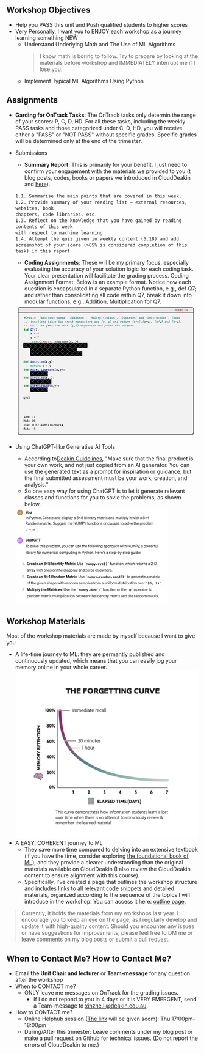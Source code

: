 

## Workshop Objectives 
* Help you PASS this unit and Push qualified students to higher scores
* Very Personally, I want you to ENJOY each workshop as a journey learning something NEW
  * Understand Underlying Math and The Use of ML Algorithms
      > I know math is boring to follow. Try to prepare by looking at the materials before workshop and IMMEDIATELY interrupt me if I lose you.
      <!-- Math is sometimes more strict and concise than human language. If you do not understand after I explained it, it must be due to my poor ability of explaining them. Feel free to ASK me on the workshops. -->
  * Implement Typical ML Algorithms Using Python 
  <!-- from Scratch Rather Than Just Use High-level API
    * Suggest using CoPilot for real-time code completion in this course
    * Use ChatGPT for code generation if you know the exact steps of algorithms for your benefit, otherwise, the generated code would be rubbish
    * But feel free to generate rubbish for unimportant parts like visualization since this course wants to train you as ML EXPERTS rather than design experts
    *  -->

## Assignments
* **Garding for OnTrack Tasks**: The OnTrack tasks only determin the range of your scores: P, C, D, HD. For all these tasks, including the weekly PASS tasks and those categorized under C, D, HD, you will receive either a "PASS" or "NOT PASS" without specific grades. Specific grades will be determined only at the end of the trimester. 

* Submissions
  * **Summary Report**: This is primarily for your benefit. I just need to confirm your engagement with the materials we provided to you (t blog posts, codes, books or papers we introduced in CloudDeakin and [here](https://github.com/xinzhel/learn-machine-learning/blob/main/README.md)). 

  ```
  1.1. Summarise the main points that are covered in this week. 
  1.2. Provide summary of your reading list – external resources, websites, book 
  chapters, code libraries, etc.
  1.3. Reflect on the knowledge that you have gained by reading contents of this week 
  with respect to machine learning
  1.4. Attempt the quiz given in weekly content (5.18) and add screenshot of your score (>85% is considered completion of this task) in this report
  ```
  * **Coding Assignments**: These will be my primary focus, especially evaluating the accuracy of your solution logic for each coding task. Your clear presentation will facilitate the grading process.
Coding Assignment Format: Below is an example format. Notice how each question is encapsulated in a separate Python function, e.g., def Q7; and rather than consolidating all code within Q7, break it down into modular functions, e.g., Addition, Multiplication for Q7.
  <img src="pics/example_format.png" width=600>
* Using ChatGPT-like Generative AI Tools
  * According to[Deakin Guidelines](https://blogs.deakin.edu.au/deakinlife/2023/02/02/what-you-need-to-know-about-chatgpt-and-other-ai-tools/#:~:text=Make%20sure%20that%20the%20final,work%2C%20creation%2C%20and%20analysis), "Make sure that the final product is your own work, and not just copied from an AI generator. You can use the generated text as a prompt for inspiration or guidance, but the final submitted assessment must be your work, creation, and analysis."
  * So one easy way for using ChatGPT is to let it generate relevant classes and functions for you to sovle the problems, as shown below.
  
  <img src="pics/using_chatgpt.png" width=400>
  
## Workshop Materials
Most of the workshop materials are made by myself because I want to give you 
* A life-time journey to ML: they are permantly published and continuously updated, which means that you can easily jog your memory online in your whole career.
![](pics/forgetting_curve.jpeg)
* A EASY, COHERENT journey to ML
  *  They save more time compared to delving into an extensive textbook (if you have the time, consider exploring [the foundational book of ML](https://www.microsoft.com/en-us/research/uploads/prod/2006/01/Bishop-Pattern-Recognition-and-Machine-Learning-2006.pdf)), and they provide a clearer understanding than the original materials available on CloudDeakin (I also review the CloudDeakin content to ensure alignment with this course). 
  *  Specifically, I've created a page that outlines the workshop structure and includes links to all relevant code snippets and detailed materials, organized according to the sequence of the topics I will introduce in the workshop. You can access it here: [outline page](https://github.com/xinzhel/learn-machine-learning/blob/main/README.md).
<!-- * they are more comprehensive. You will learn more than expected for PASSing this course is not enough for me as a tutor, I want to prepare you as a knowledgeable ML engineer. 
> Sometimes, I may lose you. Remind me please. -->

> Currently, it holds the materials from my workshops last year. I encourage you to keep an eye on the page, as I regularly develop and update it with high-quality content. Should you encounter any issues or have suggestions for improvements, please feel free to DM me or leave comments on my blog posts or submit a pull request.


## When to Contact Me? How to Contact Me?
* **Email the Unit Chair and lecturer** or **Team-message** for any question after the workshop
* When to CONTACT me?
  * ONLY leave me messages on OnTrack for the grading issues.
    * If I do not repond to you in 4 days or it is VERY EMERGENT, send a Team-message to xinzhe.li@deakin.edu.au.
* How to CONTACT me?
  * Online Helphub session ([The link](https://teams.microsoft.com/l/meetup-join/19:33c1111d96654650bd2fb52943701d25@thread.tacv2/1709789549124?context=%7B%22Tid%22:%22d02378ec-1688-46d5-8540-1c28b5f470f6%22,%22Oid%22:%224ba13cd8-3d96-4211-a014-6ad747495e5a%22%7D) will be given soom): Thu 17:00pm-18:00pm
  * During/After this trimester: Leave comments under my blog post or make a pull request on Github for technical issues. (Do not report the errors of CloudDeakin to me.)

<!-- * [See Unit Guide](https://apps.deakin.edu.au/current-students-unitguides/UnitGuide.php?service_cd=I&unit=SIT720&year=2023&semester=TRI-1#0-UNIT-CHAIR-TABLE) -->

<!-- https://deakin365-my.sharepoint.com/personal/m_liu_deakin_edu_au/_layouts/15/onedrive.aspx?csf=1&web=1&e=MFKEWI&cid=2f6034de-6c1b-430d-8e13-557421220221&id=%2Fpersonal%2Fm_liu_deakin_edu_au%2FDocuments%2FSIT720%2F2024T1_SIT307_720&FolderCTID=0x0120000B6486C66F26E44AB22A8CF7E77397B8&view=0 -->


